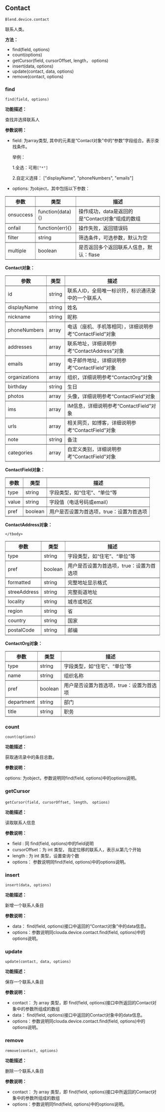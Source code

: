 ## Contact ##
    Blend.device.contact

联系人类。

**方法：**

- find(field, options)
- count(options)    
- getCursor(field, cursorOffset, length， options)    
- insert(data, options)
- update(contact, data, options)
- remove(contact, options)

<h3 class="contact"> find</h3>

    find(field, options)

**功能描述：**

查找并选择联系人

**参数说明：**

- field: 为array类型, 其中的元素是“Contact对象”中的“参数”字段组合。表示查找条件。
        
   举例：

   1.全选：可用`["*"]`

   2.自定义选择：
    ["displayName", "phoneNumbers", "emails"]

- options: 为object，其中包括以下参数：

<table style="border-style: solid; border-width: 0pt;" border="1" cellspacing="0" cellpadding="5px">
    <tbody>
        <tr>
            <th>参数</th>
            <th>类型</th>
            <th>描述</th>
        </tr>
        <tr>
            <td>onsuccess</td>
            <td>function(data){}</td>           
            <td>操作成功，data是返回的是“Contact对象”组成的数组</td>  
        </tr>
        <tr>
            <td>onfail</td>
            <td>function(err){}</td>          
            <td>操作失败，返回错误码</td>  
        </tr>
        <tr>
            <td>filter</td>
            <td>string</td>          
            <td>筛选条件，可选参数，默认为空</td>  
        </tr>
        <tr>
            <td>multiple</td>
            <td>boolean</td>          
            <td>是否返回多个返回联系人信息，默认：flase</td>  
        </tr>
    <tbody>
</table>

**Contact对象：**
<table style="border-style: solid; border-width: 0pt;" border="1" cellspacing="0" cellpadding="5px">
    <tbody>
        <tr>
            <th>参数</th>
            <th>类型</th>
            <th>描述</th>
        </tr>
        <tr>
            <td>id</td>
            <td>string</td>           
            <td>联系人ID，全局唯一标识符，标识通讯录中的一个联系人</td>  
        </tr>
        <tr>
            <td>displayName</td>
            <td>string</td>           
            <td>姓名</td>  
        </tr>
        <tr>
            <td>nickname</td>
            <td>string</td>           
            <td>昵称</td>  
        </tr>
        <tr>
            <td>phoneNumbers</td>
            <td>array</td>           
            <td>电话（座机、手机等相同），详细说明参考“ContactField”对象</td>  
        </tr>
        <tr>
            <td>addresses</td>
            <td>array</td>           
            <td>联系地址，详细说明参考“ContactAddress”对象</td>  
        </tr>
        <tr>
            <td>emails</td>
            <td>array</td>           
            <td>电子邮件地址，详细说明参考“ContactField”对象</td>  
        </tr>
        <tr>
            <td>organizations</td>
            <td>array</td>           
            <td>组织，详细说明参考“ContactOrg”对象</td>  
        </tr>   
        <tr>
            <td>birthday</td>
            <td>string</td>           
            <td>生日</td>  
        </tr>
        <tr>
            <td>photos</td>
            <td>array</td>           
            <td>头像，详细说明参考“ContactField”对象</td>  
        </tr>
        <tr>
            <td>ims</td>
            <td>array</td>           
            <td>IM信息，详细说明参考“ContactField”对象</td>  
        </tr>
        <tr>
            <td>urls</td>
            <td>array</td>           
            <td>相关网页，如博客，详细说明参考“ContactField”对象</td>  
        </tr>
        <tr>
            <td>note</td>
            <td>string</td>           
            <td>备注</td>  
        </tr>
        <tr>
            <td>categories</td>
            <td>array</td>           
            <td>自定义类别，详细说明参考“ContactField”对象</td>  
        </tr>
    </tbody>
</table>

**ContactField对象：**
<table style="border-style: solid; border-width: 0pt;" border="1" cellspacing="0" cellpadding="5px">
    <tbody>
        <tr>
            <th>参数</th>
            <th>类型</th>
            <th>描述</th>
        </tr>
        <tr>
            <td>type</td>
            <td>string</td>           
            <td>字段类型，如“住宅”、“单位”等</td>  
        </tr>
        <tr>
            <td>value</td>
            <td>string</td>           
            <td>字段值（电话号码或email）</td>  
        </tr>
        <tr>
            <td>pref</td>
            <td>boolean</td>           
            <td>用户是否设置为首选项，true：设置为首选项</td>  
        </tr>
    </tbody>
</table>

**ContactAddress对象：**
<table style="border-style: solid; border-width: 0pt;" border="1" cellspacing="0" cellpadding="5px">
    <tbody>
        <tr>
            <th>参数</th>
            <th>类型</th>
            <th>描述</th>
        </tr>
        <tr>
            <td>type</td>
            <td>string</td>           
            <td>字段类型，如“住宅”、“单位”等</td>  
        </tr>
        <tr>
            <td>pref</td>
            <td>boolean</td>           
            <td>用户是否设置为首选项，true：设置为首选项</td>  
        </tr>
        <tr>
            <td>formatted</td>
            <td>string</td>           
            <td>完整地址显示格式</td>  
        </tr>
        <tr>
            <td>streeAddress</td>
            <td>string</td>           
            <td>完整街道地址</td>  
        </tr>
        <tr>
            <td>locality</td>
            <td>string</td>           
            <td>城市或地区</td>  
        </tr>
        <tr>
            <td>region</td>
            <td>string</td>           
            <td>省</td>  
        </tr>
        <tr>
            <td>country</td>
            <td>string</td>           
            <td>国家</td>  
        </tr>
        <tr>
            <td>postalCode</td>
            <td>string</td>           
            <td>邮编</td>  
        </tr>

    </tbody>
</table>

**ContactOrg对象：**
<table style="border-style: solid; border-width: 0pt;" border="1" cellspacing="0" cellpadding="5px">
    <tbody>
        <tr>
            <th>参数</th>
            <th>类型</th>
            <th>描述</th>
        </tr>
        <tr>
            <td>type</td>
            <td>string</td>           
            <td>字段类型，如“住宅”、“单位”等</td>  
        </tr>
        <tr>
            <td>name</td>
            <td>string</td>           
            <td>组织名称</td>  
        </tr>
        <tr>
            <td>pref</td>
            <td>boolean</td>           
            <td>用户是否设置为首选项，true：设置为首选项</td>  
        </tr>
        <tr>
            <td>department</td>
            <td>string</td>           
            <td>部门</td>  
        </tr>
        <tr>
            <td>title</td>
            <td>string</td>           
            <td>职务</td>  
        </tr>
    </tbody>
</table>

<h3 class="count"> count</h3>

    count(options)

**功能描述：**

获取通讯录中的条目总数。

**参数说明：**

options: 为object，参数说明同find(field, options)中的options说明。

<h3 class="count"> getCursor</h3>

    getCursor(field, cursorOffset, length， options)

**功能描述：**

读取联系人信息

**参数说明：**

- field : 同 find(field, options)中的field说明
- cursorOffset：为 int 类型， 指定位移的联系人，表示从第几个开始
- length : 为 int 类型，设置查询个数
- options：
   参数说明同find(field, options)中的options说明。

<h3 class="count"> insert</h3>

    insert(data, options)

**功能描述：**

新增一个联系人条目

**参数说明：**

- data： find(field, options)接口中返回的“Contact对象”中的data信息。
- options：参数说明同clouda.device.contact.find(field, options)中的options说明。

<h3 class="count"> update</h3>

    update(contact, data, options)

**功能描述：**

保存一个联系人条目

**参数说明：**

- contact： 为 array 类型，即 find(field, options)接口中所返回的Contact对象中的参数所组成的数组
- data： find(field, options)接口中返回的Contact对象中的data信息。
- options：参数说明同clouda.device.contact.find(field, options)中的options说明。

<h3 class="count"> remove</h3>

    remove(contact, options)

**功能描述：**

删除一个联系人条目

**参数说明：**

- contact： 为 array 类型，即 find(field, options)接口中所返回的Contact对象中的参数所组成的数组
- options：参数说明同find(field, options)中的options说明。
